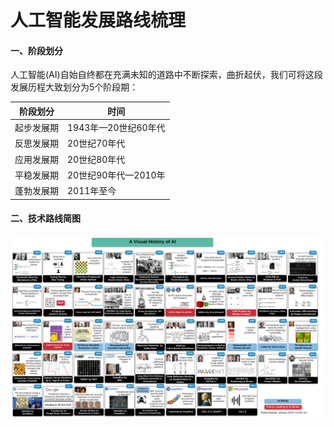 # 人工智能发展路线梳理
#### 一、阶段划分

人工智能(AI)自始自终都在充满未知的道路中不断探索，曲折起伏，我们可将这段发展历程大致划分为5个阶段期：

| 阶段划分   | 时间                |
| ---------- | ------------------- |
| 起步发展期 | 1943年—20世纪60年代 |
| 反思发展期 | 20世纪70年代        |
| 应用发展期 | 20世纪80年代        |
| 平稳发展期 | 20世纪90年代—2010年 |
| 蓬勃发展期 | 2011年至今          |

#### 二、技术路线简图

![](https://github.com/zhuyin19890308/visual-history-of-AI/blob/main/pics/AI%20Visual%20History.png)



